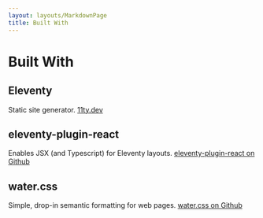 ```yaml
---
layout: layouts/MarkdownPage
title: Built With
---
```


# Built With

## Eleventy
Static site generator. [11ty.dev](https://11ty.dev)

## eleventy-plugin-react
Enables JSX (and Typescript) for Eleventy layouts. [eleventy-plugin-react on Github](https://github.com/kaicataldo/eleventy-plugin-react)

## water.css
Simple, drop-in semantic formatting for web pages. [water.css on Github](https://github.com/kognise/water.css)